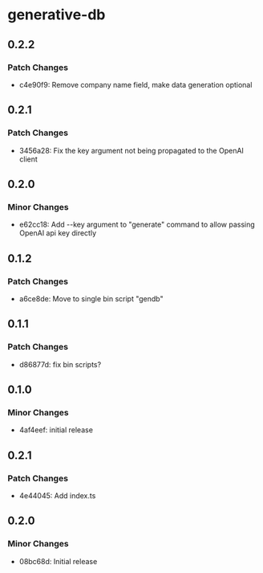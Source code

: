 # generative-db

## 0.2.2

### Patch Changes

- c4e90f9: Remove company name field, make data generation optional

## 0.2.1

### Patch Changes

- 3456a28: Fix the key argument not being propagated to the OpenAI client

## 0.2.0

### Minor Changes

- e62cc18: Add --key argument to "generate" command to allow passing OpenAI api key directly

## 0.1.2

### Patch Changes

- a6ce8de: Move to single bin script "gendb"

## 0.1.1

### Patch Changes

- d86877d: fix bin scripts?

## 0.1.0

### Minor Changes

- 4af4eef: initial release

## 0.2.1

### Patch Changes

- 4e44045: Add index.ts

## 0.2.0

### Minor Changes

- 08bc68d: Initial release
